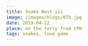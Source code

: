 ```yaml
---
title: Snake Nest iii
image: /images/blogs/075.jpg
date: 2019-04-12
place: on the ferry from CPH
tags: snakes, love game
---
```

